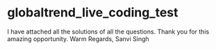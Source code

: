 # globaltrend_live_coding_test

I have attached all the solutions of all the questions.
Thank you for this amazing opportunity.
Warm Regards,
Sanvi Singh
